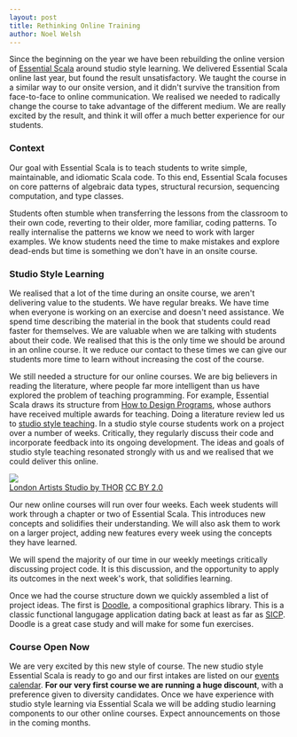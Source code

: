 ```yaml
---
layout: post
title: Rethinking Online Training
author: Noel Welsh
---
```


Since the beginning on the year we have been rebuilding the online version of [Essential Scala](training/courses/essential-scala/)
around studio style learning.
We delivered Essential Scala online last year,
but found the result unsatisfactory.
We taught the course in a similar way to our onsite version,
and it didn't survive the transition from face-to-face to online communication.
We realised we needed to radically change the course
to take advantage of the different medium.
We are really excited by the result,
and think it will offer a much better experience for our students.

<!-- break -->

### Context

Our goal with Essential Scala is to teach students to write simple, maintainable, and idiomatic Scala code.
To this end, Essential Scala focuses on core patterns of algebraic data types, structural recursion, sequencing computation, and type classes.

Students often stumble when transferring the lessons from the classroom to their own code,
reverting to their older, more familiar, coding patterns.
To really internalise the patterns 
we know we need to work with larger examples.
We know students need the time to make mistakes and explore dead-ends
but time is something we don't have in an onsite course.

### Studio Style Learning

We realised that a lot of the time during an onsite course,
we aren't delivering value to the students.
We have regular breaks.
We have time when everyone is working on an exercise and doesn't need assistance.
We spend time describing the material in the book that students could read faster for themselves.
We are valuable when we are talking with students about their code.
We realised that this is the only time we should be around in an online course.
It we reduce our contact to these times
we can give our students more time to learn
without increasing the cost of the course.

We still needed a structure for our online courses.
We are big believers in reading the literature,
where people far more intelligent than us have explored the problem of teaching programming.
For example, Essential Scala draws its structure from [How to Design Programs](http://htdp.org/),
whose authors have received multiple awards for teaching.
Doing a literature review led us to [studio style teaching](http://slice.cs.uiuc.edu/pubs/Studio-SIGCSE2006.pdf).
In a studio style course students work on a project over a number of weeks.
Critically, they regularly discuss their code and incorporate feedback into its ongoing development.
The ideas and goals of studio style teaching resonated strongly with us
and we realised that we could deliver this online.

<div class="captioned">
  <img src="/images/blog/rethinking-online-training-studio.jpg">
  <div class="caption"><a href="https://www.flickr.com/photos/geishaboy500/1391045289/in/photolist-37Vtit-2b7abD-8dbJJa-9PGJCA-boM6Tg-6uW7sj-bKzvHR-nR7UCt-71chKo-718CjH-bDFDjU-718M7r-718Gnv-71cyn9-71cFYU-718M9D-71cvzW-71cvxj-718LZT-71cyiA-718KWR-71cAL7-5aeNME-5rathi-6a4z7H-71cHM3-ccQyCh-71cG4s-71cAFA-5reNRf-69daNY-71ciCN-71cwZf-71cmbQ-71cnpG-718gMa-71cjPS-718Nrn-71cPhC-71cu1E-71cEJf-71cDEs-718pYz-718t3D-xWdvq-5reNT9-37VtdF-bsb83A-bF61SK-71coGq">London Artists Studio by THOR</a> <a href="https://creativecommons.org/licenses/by/2.0/">CC BY 2.0</a></div>
</div>

Our new online courses will run over four weeks.
Each week students will work through a chapter or two of Essential Scala.
This introduces new concepts
and solidifies their understanding.
We will also ask them to work on a larger project,
adding new features every week using the concepts they have learned.

We will spend the majority of our time
in our weekly meetings
critically discussing project code.
It is this discussion,
and the opportunity to apply its outcomes in the next week's work,
that solidifies learning.

Once we had the course structure down
we quickly assembled a list of project ideas.
The first is [Doodle](https://github.com/underscoreio/doodle),
a compositional graphics library.
This is a classic functional langugage application
dating back at least as far as [SICP](http://mitpress.mit.edu/sicp/full-text/book/book-Z-H-15.html#%_sec_2.2.4).
Doodle is a great case study
and will make for some fun exercises.

### Course Open Now

We are very excited by this new style of course.
The new studio style Essential Scala is ready to go
and our first intakes are listed on our [events calendar](/events).
**For our very first course we are running a huge discount**,
with a preference given to diversity candidates.
Once we have experience with studio style learning via Essential Scala
we will be adding studio learning components to our other online courses.
Expect announcements on those in the coming months. 



